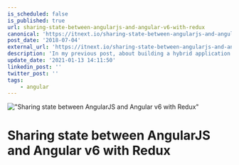 ```yaml
---
is_scheduled: false
is_published: true
url: sharing-state-between-angularjs-and-angular-v6-with-redux
canonical: 'https://itnext.io/sharing-state-between-angularjs-and-angular-v6-with-redux-75e3abe7f4f3'
post_date: '2018-07-04'
external_url: 'https://itnext.io/sharing-state-between-angularjs-and-angular-v6-with-redux-75e3abe7f4f3'
description: 'In my previous post, about building a hybrid application with AngularJS and Angular v6, I set up the basics of having a working application. But what happens when some actions in one of the frameworks affect the state in the other? Bring in Redux, the centralized state manager.'
update_date: '2021-01-13 14:11:50'
linkedin_post: ''
twitter_post: ''
tags:
    - angular
---
```

!["Sharing state between AngularJS and Angular v6 with Redux"](/images/articles/1_kfcO2AhkejlxgZXF4XeHRQ.png)

# Sharing state between AngularJS and Angular v6 with Redux
